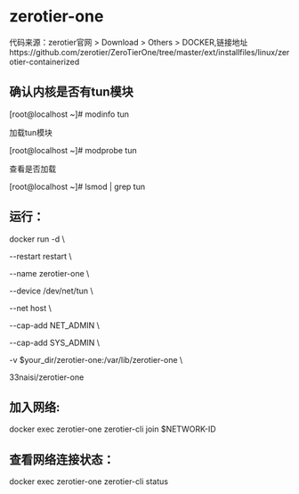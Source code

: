 # zerotier-one

代码来源：zerotier官网 > Download > Others > DOCKER,链接地址https://github.com/zerotier/ZeroTierOne/tree/master/ext/installfiles/linux/zerotier-containerized

## 确认内核是否有tun模块

[root@localhost ~]# modinfo tun

加载tun模块

[root@localhost ~]# modprobe tun

查看是否加载

[root@localhost ~]# lsmod | grep tun

## 运行：

docker run -d \

--restart restart \

--name zerotier-one \

--device /dev/net/tun \

--net host \

--cap-add NET_ADMIN \

--cap-add SYS_ADMIN \

-v $your_dir/zerotier-one:/var/lib/zerotier-one \

33naisi/zerotier-one

## 加入网络:

docker exec zerotier-one zerotier-cli join $NETWORK-ID

## 查看网络连接状态：

docker exec zerotier-one zerotier-cli status
